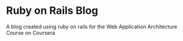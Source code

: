 # Ruby on Rails Blog
A blog created using ruby on rails for the Web Application Architecture Course on Coursera
